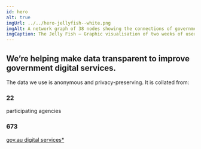 ```yaml
---
id: hero
alt: true
imgUrl: ../../hero-jellyfish--white.png
imgAlt: A network graph of 38 nodes showing the connections of government web sites and services.
imgCaption: The Jelly Fish — Graphic visualisation of two weeks of user traffic across 38 gov.au websites from May 2019.
---
```


## We’re helping make data transparent to improve government digital services.

The data we use is anonymous and privacy-preserving. It is collated from:

<h3 class = "au-display-xl mt-hero" > 22 </h3>
participating agencies

<h3 class = "au-display-xl mt-hero"> 673 </h3>  
<a href = "#tracking-info"> gov.au digital services* </a>
